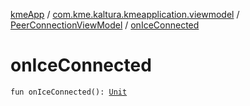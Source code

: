 [kmeApp](../../index.md) / [com.kme.kaltura.kmeapplication.viewmodel](../index.md) / [PeerConnectionViewModel](index.md) / [onIceConnected](./on-ice-connected.md)

# onIceConnected

`fun onIceConnected(): `[`Unit`](https://kotlinlang.org/api/latest/jvm/stdlib/kotlin/-unit/index.html)
